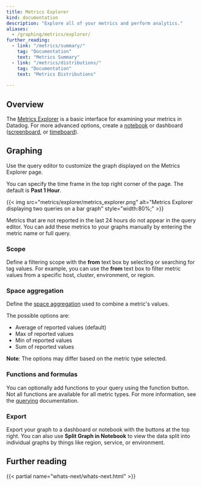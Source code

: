 ```yaml
---
title: Metrics Explorer
kind: documentation
description: "Explore all of your metrics and perform analytics."
aliases:
  - /graphing/metrics/explorer/
further_reading:
  - link: "/metrics/summary/"
    tag: "Documentation"
    text: "Metrics Summary"
  - link: "/metrics/distributions/"
    tag: "Documentation"
    text: "Metrics Distributions"
    
---
```


## Overview

The [Metrics Explorer][1] is a basic interface for examining your metrics in Datadog. For more advanced options, create a [notebook][2] or dashboard ([screenboard][3], or [timeboard][4]).

## Graphing

Use the query editor to customize the graph displayed on the Metrics Explorer page.

You can specify the time frame in the top right corner of the page. The default is **Past 1 Hour**.

{{< img src="metrics/explorer/metrics_explorer.png" alt="Metrics Explorer displaying two queries on a bar graph" style="width:80%;" >}}

Metrics that are not reported in the last 24 hours do not appear in the query editor. You can add these metrics to your graphs manually by entering the metric name or full query.

### Scope

Define a filtering scope with the **from** text box by selecting or searching for tag values. For example, you can use the **from** text box to filter metric values from a specific host, cluster, environment, or region.

### Space aggregation

Define the [space aggregation][5] used to combine a metric's values.

The possible options are:

* Average of reported values (default)
* Max of reported values
* Min of reported values
* Sum of reported values

**Note**: The options may differ based on the metric type selected.

### Functions and formulas

You can optionally add functions to your query using the function button. Not all functions are available for all metric types. For more information, see the [querying][6] documentation. 

### Export

Export your graph to a dashboard or notebook with the buttons at the top right. You can also use **Split Graph in Notebook** to view the data split into individual graphs by things like region, service, or environment.

## Further reading

{{< partial name="whats-next/whats-next.html" >}}

[1]: https://app.datadoghq.com/metric/explorer
[2]: /notebooks/
[3]: /dashboards/#screenboards
[4]: /dashboards/#timeboards
[5]: /metrics/introduction/#space-aggregation
[6]: https://docs.datadoghq.com/dashboards/querying/#advanced-graphing


